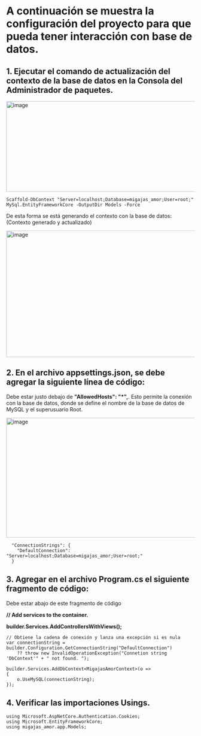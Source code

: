 # A continuación se muestra la configuración del proyecto para que pueda tener interacción con base de datos.

## 1. Ejecutar el comando de actualización del contexto de la base de datos en la Consola del Administrador de paquetes.

<img width="1888" height="242" alt="image" src="https://github.com/user-attachments/assets/1b7b8218-3289-4efb-ad07-4b8234586b1f" />

```
Scaffold-DbContext "Server=localhost;Database=migajas_amor;User=root;" MySql.EntityFrameworkCore -OutputDir Models -Force
```
De esta forma se está generando el contexto con la base de datos: (Contexto generado y actualizado)

<img width="1878" height="338" alt="image" src="https://github.com/user-attachments/assets/457e0bc9-359b-44c6-a40f-3b0d59b796f3" />

## 2. En el archivo appsettings.json, se debe agregar la siguiente línea de código:
Debe estar justo debajo de **"AllowedHosts": "*",**.
Esto permite la conexión con la base de datos, donde se define el nombre de la base de datos de MySQL y el superusuario Root.

<img width="805" height="320" alt="image" src="https://github.com/user-attachments/assets/b8caaeca-d1b5-4cee-afd9-d7248cd225ab" />

```
  "ConnectionStrings": {
    "DefaultConnection": "Server=localhost;Database=migajas_amor;User=root;"
  }
```
## 3. Agregar en el archivo Program.cs el siguiente fragmento de código:
Debe estar abajo de este fragmento de código 

**// Add services to the container.**

**builder.Services.AddControllersWithViews();**
```
// Obtiene la cadena de conexión y lanza una excepción si es nula
var connectionString = builder.Configuration.GetConnectionString("DefaultConnection")
    ?? throw new InvalidOperationException("Connetion string 'DbContext'" + " not found. ");

builder.Services.AddDbContext<MigajasAmorContext>(o =>
{
    o.UseMySQL(connectionString);
});
```
## 4. Verificar las importaciones Usings.
```
using Microsoft.AspNetCore.Authentication.Cookies;
using Microsoft.EntityFrameworkCore;
using migajas_amor.app.Models;
```
